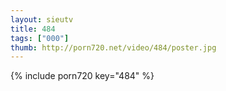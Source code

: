 ```yaml
--- 
layout: sieutv
title: 484
tags: ["000"]
thumb: http://porn720.net/video/484/poster.jpg
---
```

{% include porn720 key="484" %} 
